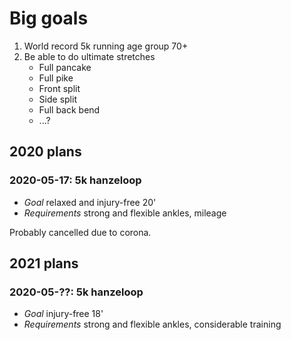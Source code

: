 # Big goals

1. World record 5k running age group 70+
2. Be able to do ultimate stretches
	+ Full pancake
	+ Full pike
	+ Front split
	+ Side split
	+ Full back bend
	+ ...?

## 2020 plans

### 2020-05-17: 5k hanzeloop
+ *Goal* relaxed and injury-free 20'
+ *Requirements* strong and flexible ankles, mileage

Probably cancelled due to corona.

## 2021 plans

### 2020-05-??: 5k hanzeloop
+ *Goal* injury-free 18'
+ *Requirements* strong and flexible ankles, considerable training
